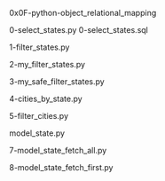 0x0F-python-object_relational_mapping

0-select_states.py
0-select_states.sql

1-filter_states.py

2-my_filter_states.py

3-my_safe_filter_states.py

4-cities_by_state.py

5-filter_cities.py

model_state.py

7-model_state_fetch_all.py

8-model_state_fetch_first.py


